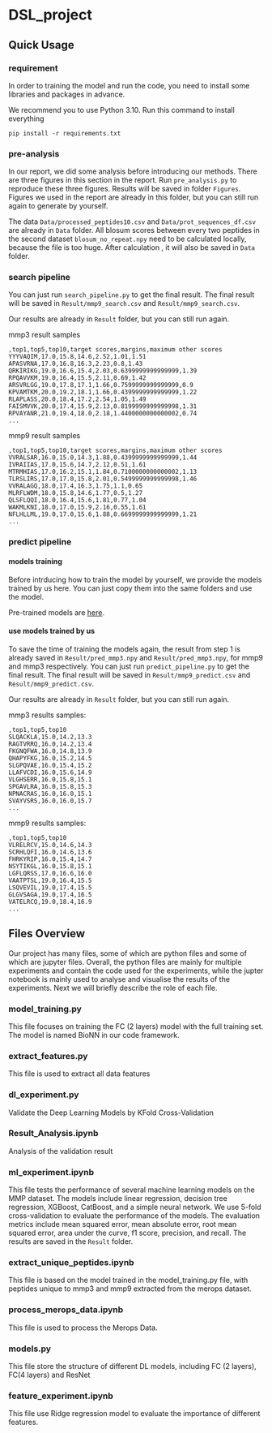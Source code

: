 # DSL_project

## Quick Usage

### requirement

In order to training the model and run the code, you need to install some libraries and packages in advance.

We recommend you to use Python 3.10. Run this command to install everything
```commandline
pip install -r requirements.txt
```

### pre-analysis
In our report, we did some analysis before introducing our methods. There are three figures in this section in the report. 
Run ```pre_analysis.py``` to reproduce these three figures. Results will be saved in folder ```Figures```. 
Figures we used in the report are already in this folder, but you can still run again to generate by yourself.

The data ```Data/processed_peptides10.csv``` and ```Data/prot_sequences_df.csv``` are already in ```Data``` folder. 
All blosum scores between every two peptides in the second dataset ```blosum_no_repeat.npy``` need to be calculated locally, because the file is too huge.
After calculation , it will also be saved in ```Data``` folder.

### search pipeline
You can just run ```search_pipeline.py``` to get the final result. The final result will be saved in ```Result/mmp9_search.csv``` and ```Result/mmp9_search.csv```. 

Our results are already in ```Result``` folder, but you can still run again.

mmp3 result samples

```commandline
,top1,top5,top10,target scores,margins,maximum other scores
YYYVAQIM,17.0,15.8,14.6,2.52,1.01,1.51
APASVRNA,17.0,16.8,16.3,2.23,0.8,1.43
QRKIRIKG,19.0,16.6,15.4,2.03,0.6399999999999999,1.39
RPQAVVKM,19.0,16.4,15.5,2.11,0.69,1.42
ARSVRLGG,19.0,17.8,17.1,1.66,0.7599999999999999,0.9
KPVAMTKM,20.0,19.2,18.1,1.66,0.4399999999999999,1.22
RLAPLASS,20.0,18.4,17.2,2.54,1.05,1.49
FAISMVVK,20.0,17.4,15.9,2.13,0.8199999999999998,1.31
RPVAYANR,21.0,19.4,18.0,2.18,1.4400000000000002,0.74
...
```

mmp9 result samples

```commandline
,top1,top5,top10,target scores,margins,maximum other scores
VVRALSAR,16.0,15.0,14.3,1.88,0.4399999999999999,1.44
IVRAIIAS,17.0,15.6,14.7,2.12,0.51,1.61
MTRMHIAS,17.0,16.2,15.1,1.84,0.7100000000000002,1.13
TLRSLIRS,17.0,17.0,15.8,2.01,0.5499999999999998,1.46
VVRALAGQ,18.0,17.4,16.3,1.75,1.1,0.65
MLRFLWDM,18.0,15.8,14.6,1.77,0.5,1.27
QLSFLQQI,18.0,16.4,15.6,1.81,0.77,1.04
WAKMLKNI,18.0,17.0,15.9,2.16,0.55,1.61
NFLHLLML,19.0,17.0,15.6,1.88,0.6699999999999999,1.21
...
```

### predict pipeline
#### models training
Before intrducing how to train the model by yourself, we provide the models trained by us here. 
You can just copy them into the same folders and use the model. 

Pre-trained models are [here](https://drive.google.com/file/d/1ymHgLnmE_SwNMVL1Hpq4a9YDuDGolJIT/view?usp=sharing).

#### use models trained by us
To save the time of training the models again, the result from step 1 is already saved in ```Result/pred_mmp3.npy``` and ```Result/pred_mmp3.npy```, for mmp9 and mmp3 respectively.
You can just run ```predict_pipeline.py``` to get the final result. The final result will be saved in ```Result/mmp9_predict.csv``` and ```Result/mmp9_predict.csv```. 

Our results are already in ```Result``` folder, but you can still run again.

mmp3 results samples:

```commandline
,top1,top5,top10
SLQACKLA,15.0,14.2,13.3
RAGTVRRQ,16.0,14.2,13.4
FKGNQFWA,16.0,14.8,13.9
QHAPYFKG,16.0,15.2,14.5
SLGPQVAE,16.0,15.4,15.2
LLAFVCDI,16.0,15.6,14.9
VLGHSERR,16.0,15.8,15.1
SPGAVLRA,16.0,15.8,15.3
NPNACRAS,16.0,16.0,15.1
SVAYVSRS,16.0,16.0,15.7
...
```

mmp9 results samples:

```commandline
,top1,top5,top10
VLRELRCV,15.0,14.6,14.3
SCRHLQFI,16.0,14.6,13.6
FHRKYRIP,16.0,15.4,14.7
NSYTIKGL,16.0,15.8,15.1
LGFLQRSS,17.0,16.6,16.0
VAATPTSL,19.0,16.4,15.5
LSQVEVIL,19.0,17.4,15.5
GLGVSAGA,19.0,17.4,16.5
VATELRCQ,19.0,18.4,16.9
...
```


## Files Overview

Our project has many files, some of which are python files and some of which are jupyter files. Overall, the python files are mainly for multiple experiments and contain the code used for the experiments, while the jupter notebook is mainly used to analyse and visualise the results of the experiments. Next we will briefly describe the role of each file.

### model_training.py

This file focuses on training the FC (2 layers) model with the full training set. The model is named BioNN in our code framework. 

### extract_features.py

This file is used to extract all data features

### dl_experiment.py

Validate the Deep Learning Models by KFold Cross-Validation

### Result_Analysis.ipynb

Analysis of the validation result

### ml_experiment.ipynb

This file tests the performance of several machine learning models on the MMP dataset. The models include linear regression, decision tree regression, XGBoost, CatBoost, and a simple neural network. We use 5-fold cross-validation to evaluate the performance of the models. The evaluation metrics include mean squared error, mean absolute error, root mean squared error, area under the curve, f1 score, precision, and recall. The results are saved in the `Result` folder.

### extract_unique_peptides.ipynb

This file is based on the model trained in the model_training.py file, with peptides unique to mmp3 and mmp9 extracted from the merops dataset.

 ### process_merops_data.ipynb

This file is used to process the Merops Data.

### models.py

This file store the structure of different DL models, including FC (2 layers), FC(4 layers) and ResNet

### feature_experiment.ipynb

This file use Ridge regression model to evaluate the importance of different features.
